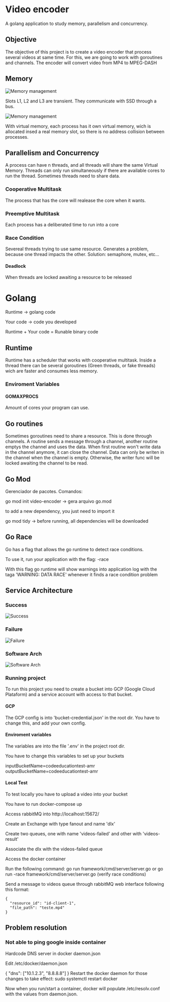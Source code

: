 # Video encoder

A golang application to study memory, parallelism and concurrency.

## Objective

The objective of this project is to create a video encoder that process several videos at same time. For this, we are going to work with goroutines and channels. The encoder will convert video from MP4 to MPEG-DASH

## Memory

![Memory management](img/memory-management.png)

Slots L1, L2 and L3 are transient. They communicate with SSD through a bus.

![Memory management](img/virtual-memory.png)

With virtual memory, each process has it own virtual memory, wich is allocated insed a real memory slot, so there is no address collision between processes.

## Parallelism and Concurrency

A process can have n threads, and all threads will share the same Virtual Memory.
Threads can only run simultaneously if there are available cores to run the thread. Sometimes threads need to share data.

### Cooperative Multitask

The process that has the core will realease the core when it wants.

### Preemptive Multitask

Each process has a deliberated time to run into a core

### Race Condition

Severeal threads trying to use same resource. Generates a problem, because one thread impacts the other. Solution: semaphore, mutex, etc...

#### Deadlock

When threads are locked awaiting a resource to be released


# Golang

Runtime -> golang code

Your code -> code you developed

Runtime + Your code = Runable binary code

## Runtime

Runtime has a scheduler that works with cooperative multitask. Inside a thread there can be several goroutines (Green threads, or fake threads) wich are faster and consumes less memory.

### Enviroment Variables

#### GOMAXPROCS

Amount of cores your program can use.

## Go routines

Sometimes goroutines need to share a resource. This is done through channels. A routine sends a message through a channel, another routine emptys the channel and uses the data. When first routine won't write data in the channel anymore, it can close the channel. Data can only be writen in the channel when the channel is empty. Otherwise, the writer func will be locked awaiting the channel to be read.

## Go Mod

Gerenciador de pacotes. Comandos:

go mod init video-encoder -> gera arquivo go.mod

to add a new dependency, you just need to import it

go mod tidy -> before running, all dependencies will be downloaded

## Go Race

Go has a flag that allows the go runtime to detect race conditions. 

To use it, run your application with the flag: -race

With this flag go runtime will show warnings into application log with the taga 'WARNING: DATA RACE'
whenever it finds a race condition problem

## Service Architecture

### Success

![Success](img/architecture.png)

### Failure

![Failure](img/arch-failure.png)

### Software Arch

![Software Arch](img/software-arch.png)

### Running project

To run this project you need to create a bucket into GCP (Google Cloud Plataform) and a service account with access to that bucket.

#### GCP

The GCP config is into 'bucket-credential.json' in the root dir. You have to change this, and add your own config.

#### Enviroment variables

The variables are into the file '.env' in the project root dir.

You have to change this variables to set up your buckets

inputBucketName=codeeducationtest-amr
outputBucketName=codeeducationtest-amr

#### Local Test
To test locally you have to upload a video into your bucket

You have to run docker-compose up

Access rabbitMQ into http://localhost:15672/

Create an Exchange with type fanout and name 'dlx'

Create two queues, one with name 'videos-failed' and other with 'videos-result'

Associate the dlx with the videos-failed queue

Access the docker container

Run the following command: go run framework/cmd/server/server.go or go run -race framework/cmd/server/server.go (verify race conditions)

Send a message to videos queue through rabbitMQ web interface following this format:

```
{
  "resource_id": "id-client-1",
  "file_path": "teste.mp4"
}
```

## Problem resolution

### Not able to ping google inside container

Hardcode DNS server in docker daemon.json

Edit /etc/docker/daemon.json

{
    "dns": ["10.1.2.3", "8.8.8.8"]
}
Restart the docker daemon for those changes to take effect:
sudo systemctl restart docker

Now when you run/start a container, docker will populate /etc/resolv.conf with the values from daemon.json.
